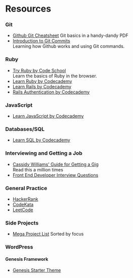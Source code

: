 # Resources

### Git
* [Github Git Cheatsheet](https://training.github.com/kit/downloads/github-git-cheat-sheet.pdf)
  Git basics in a handy-dandy PDF
* [Introduction to Git Commits](https://pcottle.github.io/learnGitBranching/)   
  Learning how Github works and using Git commands. 

### Ruby
* [Try Ruby by Code School](http://tryruby.org/levels/1/challenges/0)  
  Learn the basics of Ruby in the browser.
* [Learn Ruby by Codecademy](https://www.codecademy.com/learn/ruby)
* [Learn Rails by Codecademy](https://www.codecademy.com/learn/learn-rails)
* [Rails Authentication by Codecademy](https://www.codecademy.com/learn/rails-auth)

### JavaScript
* [Learn JavaScript by Codecademy](https://www.codecademy.com/learn/javascript)

### Databases/SQL
* [Learn SQL by Codecademy](https://www.codecademy.com/en/courses/learn-sql/)

### Interviewing and Getting a Job
* [Cassidy Williams' Guide for Getting a Gig](https://github.com/cassidoo/getting-a-gig)  
  Read this a million times
* [Front End Developer Interview Questions](http://h5bp.github.io/Front-end-Developer-Interview-Questions/)  

### General Practice
* [HackerRank](https://www.hackerrank.com/feed)
* [CodeKata](http://codekata.com/kata/codekata-intro/)
* [LeetCode](https://leetcode.com/)

### Side Projects
* [Mega Project List](https://github.com/karan/Projects)
  Sorted by focus

### WordPress
#### Genesis Framework
* [Genesis Starter Theme](https://sridharkatakam.com/genesis-starter-child-theme/)

